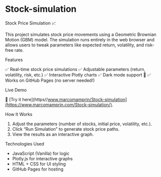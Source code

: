 # Stock-simulation

Stock Price Simulation 📈

This project simulates stock price movements using a Geometric Brownian Motion (GBM) model. The simulation runs entirely in the web browser and allows users to tweak parameters like expected return, volatility, and risk-free rate.

Features

✅ Real-time stock price simulations
✅ Adjustable parameters (return, volatility, risk, etc.)
✅ Interactive Plotly charts
✅ Dark mode support 🌙
✅ Works on GitHub Pages (no server needed!)

Live Demo

🔗 [Try it here](https//www.marcomamprin/Stock-simulation](https://www.marcomamprin.com/Stock-simulation/).

How It Works
1. Adjust the parameters (number of stocks, initial price, volatility, etc.).
2. Click “Run Simulation” to generate stock price paths.
3. View the results as an interactive graph.

Technologies Used
- JavaScript (Vanilla) for logic
- Plotly.js for interactive graphs
- HTML + CSS for UI styling
- GitHub Pages for hosting
